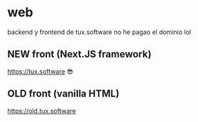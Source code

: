 # web
backend y frontend de tux.software no he pagao el dominio lol

## NEW front (Next.JS framework) 
https://tux.software 😎

## OLD front (vanilla HTML)
https://old.tux.software
